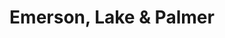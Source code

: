 ---
title: "Emerson, Lake & Palmer"
summary: "Emerson, Lake & Palmer, also commonly referred to as ELP or EL&P, were a popular English progressive rock group formed by members of , and . The band are notable for their classical and jazz influenced compositions, virtuoso musicianship and over-the-top live performances. Formed: 1970. Disbanded: 1979. Reformed: 1991. Disbanded 1998. Reformed 2010."
image: "emerson-lake-palmer.jpg"
apple_music_artist_url: "https://music.apple.com/gb/artist/emerson-lake-palmer/27358441"
wikipedia_url: "none"
---